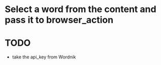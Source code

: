 # Select a word from the content and pass it to browser_action

# TODO
  * take the api_key from Wordnik
